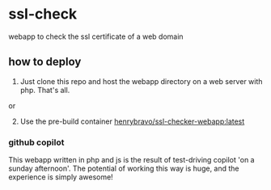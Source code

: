 # ssl-check
webapp to check the ssl certificate of a web domain

## how to deploy

1. Just clone this repo and host the webapp directory on a web server with php. That's all.

or

2. Use the pre-build container [henrybravo/ssl-checker-webapp:latest](https://hub.docker.com/r/henrybravo/ssl-checker-webapp)

### github copilot
This webapp written in php and js is the result of test-driving copilot 'on a sunday afternoon'. The potential of working this way is huge, and the experience is simply awesome!
